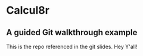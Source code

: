 # Calcul8r

## A guided Git walkthrough example

This is the repo referenced in the git slides.
Hey Y'all!
